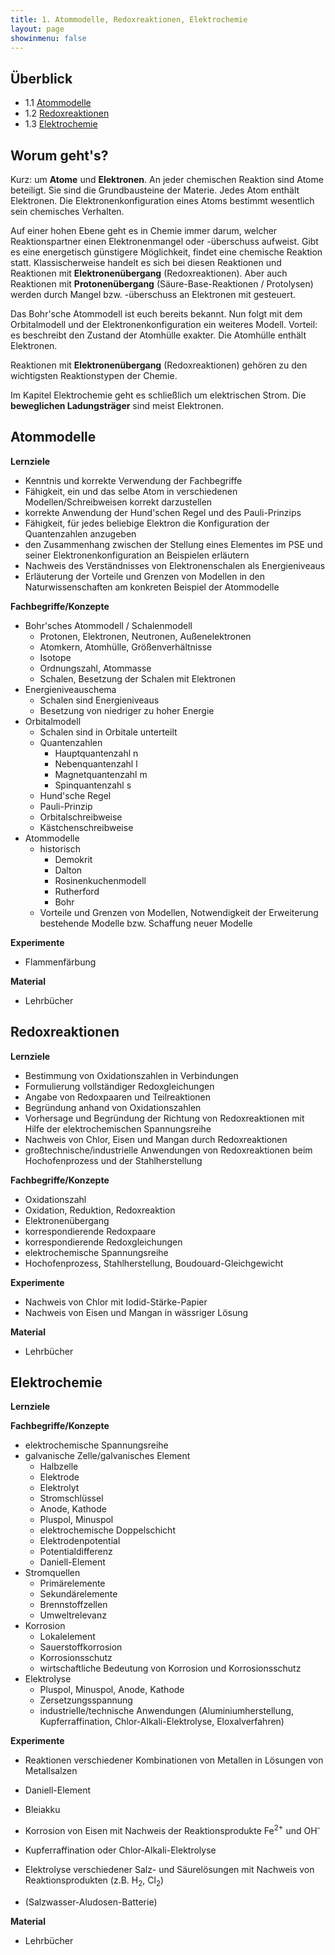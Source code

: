 ```yaml
---
title: 1. Atommodelle, Redoxreaktionen, Elektrochemie
layout: page
showinmenu: false
---
```


## Überblick

+ 1.1 [Atommodelle](#atommodelle)
+ 1.2 [Redoxreaktionen](#redoxreaktionen)
+ 1.3 [Elektrochemie](#elektrochemie)
    
## Worum geht's?

Kurz: um **Atome** und **Elektronen**. An jeder chemischen Reaktion sind Atome beteiligt. Sie sind die Grundbausteine der Materie. Jedes Atom enthält Elektronen. Die Elektronenkonfiguration eines Atoms bestimmt wesentlich sein chemisches Verhalten.

Auf einer hohen Ebene geht es in Chemie immer darum, welcher Reaktionspartner einen Elektronenmangel oder -überschuss aufweist. Gibt es eine energetisch günstigere Möglichkeit, findet eine chemische Reaktion statt. Klassischerweise handelt es sich bei diesen Reaktionen und Reaktionen mit **Elektronenübergang** (Redoxreaktionen). Aber auch Reaktionen mit **Protonenübergang** (Säure-Base-Reaktionen / Protolysen) werden durch Mangel bzw. -überschuss an Elektronen mit gesteuert.

Das Bohr'sche Atommodell ist euch bereits bekannt. Nun folgt mit dem Orbitalmodell und der Elektronenkonfiguration ein weiteres Modell. Vorteil: es beschreibt den Zustand der Atomhülle exakter. Die Atomhülle enthält Elektronen.

Reaktionen mit **Elektronenübergang** (Redoxreaktionen) gehören zu den wichtigsten Reaktionstypen der Chemie. 

Im Kapitel Elektrochemie geht es schließlich um elektrischen Strom. Die **beweglichen Ladungsträger** sind meist Elektronen.
    
## Atommodelle

**Lernziele**

- Kenntnis und korrekte Verwendung der Fachbegriffe
- Fähigkeit, ein und das selbe Atom in verschiedenen Modellen/Schreibweisen korrekt darzustellen
- korrekte Anwendung der Hund'schen Regel und des Pauli-Prinzips
- Fähigkeit, für jedes beliebige Elektron die Konfiguration der Quantenzahlen anzugeben
- den Zusammenhang zwischen der Stellung eines Elementes im PSE und seiner Elektronenkonfiguration an Beispielen erläutern
- Nachweis des Verständnisses von Elektronenschalen als Energieniveaus
- Erläuterung der Vorteile und Grenzen von Modellen in den Naturwissenschaften am konkreten Beispiel der Atommodelle

**Fachbegriffe/Konzepte**

- Bohr'sches Atommodell / Schalenmodell
	- Protonen, Elektronen, Neutronen, Außenelektronen
	- Atomkern, Atomhülle, Größenverhältnisse
	- Isotope
	- Ordnungszahl, Atommasse
	- Schalen, Besetzung der Schalen mit Elektronen
- Energieniveauschema
	- Schalen sind Energieniveaus
	- Besetzung von niedriger zu hoher Energie
- Orbitalmodell
	- Schalen sind in Orbitale unterteilt
	- Quantenzahlen
		- Hauptquantenzahl n
		- Nebenquantenzahl l
		- Magnetquantenzahl m
		- Spinquantenzahl s
	- Hund'sche Regel
	- Pauli-Prinzip
	- Orbitalschreibweise
	- Kästchenschreibweise
- Atommodelle
	- historisch
		- Demokrit
		- Dalton
		- Rosinenkuchenmodell
		- Rutherford
		- Bohr
	- Vorteile und Grenzen von Modellen, Notwendigkeit der Erweiterung bestehende Modelle bzw. Schaffung neuer Modelle

**Experimente**
	
- Flammenfärbung

**Material**

- Lehrbücher

## Redoxreaktionen

**Lernziele**

- Bestimmung von Oxidationszahlen in Verbindungen
- Formulierung vollständiger Redoxgleichungen
- Angabe von Redoxpaaren und Teilreaktionen
- Begründung anhand von Oxidationszahlen
- Vorhersage und Begründung der Richtung von Redoxreaktionen mit Hilfe der elektrochemischen Spannungsreihe
- Nachweis von Chlor, Eisen und Mangan durch Redoxreaktionen
- großtechnische/industrielle Anwendungen von Redoxreaktionen beim Hochofenprozess und der Stahlherstellung

**Fachbegriffe/Konzepte**

- Oxidationszahl
- Oxidation, Reduktion, Redoxreaktion
- Elektronenübergang
- korrespondierende Redoxpaare
- korrespondierende Redoxgleichungen
- elektrochemische Spannungsreihe
- Hochofenprozess, Stahlherstellung, Boudouard-Gleichgewicht

**Experimente**

- Nachweis von Chlor mit Iodid-Stärke-Papier
- Nachweis von Eisen und Mangan in wässriger Lösung

**Material**

- Lehrbücher

## Elektrochemie

**Lernziele**

**Fachbegriffe/Konzepte**

- elektrochemische Spannungsreihe
- galvanische Zelle/galvanisches Element
	- Halbzelle
	- Elektrode
	- Elektrolyt
	- Stromschlüssel
	- Anode, Kathode
	- Pluspol, Minuspol
	- elektrochemische Doppelschicht
	- Elektrodenpotential
	- Potentialdifferenz
	- Daniell-Element
- Stromquellen
	- Primärelemente
	- Sekundärelemente
	- Brennstoffzellen
	- Umweltrelevanz
- Korrosion
	- Lokalelement
	- Sauerstoffkorrosion
	- Korrosionsschutz
	- wirtschaftliche Bedeutung von Korrosion und Korrosionsschutz
- Elektrolyse
	- Pluspol, Minuspol, Anode, Kathode
	- Zersetzungsspannung
	- industrielle/technische Anwendungen (Aluminiumherstellung, Kupferraffination, Chlor-Alkali-Elektrolyse, Eloxalverfahren)

**Experimente**

- Reaktionen verschiedener Kombinationen von Metallen in Lösungen von Metallsalzen
- Daniell-Element
- Bleiakku
- Korrosion von Eisen mit Nachweis der Reaktionsprodukte Fe<sup>2+</sup> und OH<sup>-</sup>
- Kupferraffination oder Chlor-Alkali-Elektrolyse
- Elektrolyse verschiedener Salz- und Säurelösungen mit Nachweis von Reaktionsprodukten (z.B. H<sub>2</sub>, Cl<sub>2</sub>)

- (Salzwasser-Aludosen-Batterie)

**Material**

- Lehrbücher
    
